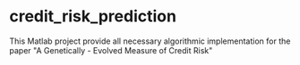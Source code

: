# credit_risk_prediction
This Matlab project provide all necessary algorithmic implementation for the paper "A Genetically - Evolved Measure of Credit Risk"

